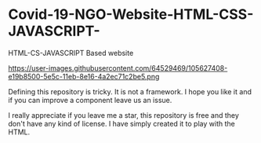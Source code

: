 # Covid-19-NGO-Website-HTML-CSS-JAVASCRIPT-
HTML-CS-JAVASCRIPT Based website

https://user-images.githubusercontent.com/64529469/105627408-e19b8500-5e5c-11eb-8e16-4a2ec71c2be5.png

Defining this repository is tricky. It is not a framework. I hope you like it and if you can improve a component leave us an issue.

I really appreciate if you leave me a star, this repository is free and they don't have any kind of license. I have simply created it to play with the HTML.
